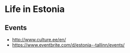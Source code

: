 # Life in Estonia

## Events

* http://www.culture.ee/en/
* https://www.eventbrite.com/d/estonia--tallinn/events/
